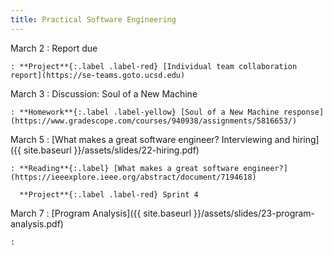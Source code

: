 ```yaml
---
title: Practical Software Engineering
---
```


March 2
: Report due

    : **Project**{:.label .label-red} [Individual team collaboration report](https://se-teams.goto.ucsd.edu)

March 3
: Discussion: Soul of a New Machine

    : **Homework**{:.label .label-yellow} [Soul of a New Machine response](https://www.gradescope.com/courses/940938/assignments/5816653/)

March 5
: [What makes a great software engineer? Interviewing and hiring]({{ site.baseurl }}/assets/slides/22-hiring.pdf)

    : **Reading**{:.label} [What makes a great software engineer?](https://ieeexplore.ieee.org/abstract/document/7194618)

      **Project**{:.label .label-red} Sprint 4

March 7
: [Program Analysis]({{ site.baseurl }}/assets/slides/23-program-analysis.pdf)

    :
